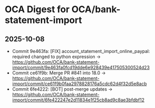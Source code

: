 # OCA Digest for OCA/bank-statement-import

## 2025-10-08

- Commit 9e463fa: [FIX] account_statement_import_online_paypal: required changed to python expression → https://github.com/OCA/bank-statement-import/commit/9e463fa0fcd19dde6e928439e417505300524d23
- Commit ce61f9b: Merge PR #841 into 18.0 → https://github.com/OCA/bank-statement-import/commit/ce61f9b0faa2978828176a5cdc62d4f32d5e8acb
- Commit 6fe4222: [BOT] post-merge updates → https://github.com/OCA/bank-statement-import/commit/6fe422247e2d11834e1f25cb8ad9c8ae3bfdbf12

